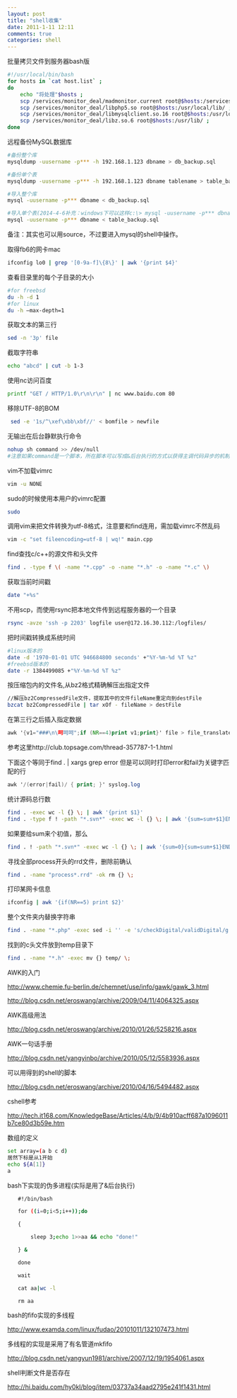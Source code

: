 ```yaml
---
layout: post
title: "shell收集"
date: 2011-1-11 12:11
comments: true
categories: shell 
---
```


批量拷贝文件到服务器bash版
```bash
#!/usr/local/bin/bash
for hosts in `cat host.list` ;
do
    echo "将处理"$hosts ;
    scp /services/monitor_deal/madmonitor.current root@$hosts:/services/monitor_deal/ ;
    scp /services/monitor_deal/libphp5.so root@$hosts:/usr/local/lib/ ;
    scp /services/monitor_deal/libmysqlclient.so.16 root@$hosts:/usr/local/lib/ ;
    scp /services/monitor_deal/libz.so.6 root@$hosts:/usr/lib/ ;
done

```

远程备份MySQL数据库
```sh
#备份整个库
mysqldump -uusername -p*** -h 192.168.1.123 dbname > db_backup.sql

#备份单个表
mysqldump -uusername -p*** -h 192.168.1.123 dbname tablename > table_backup.sql

#导入整个库
mysql -uusername -p*** dbname < db_backup.sql

#导入单个表(2014-4-6补充：windows下可以这样c:\> mysql -uusername -p*** dbname < tablename < f:/table_backup.sql)
mysql -uusername -p*** dbname < table_backup.sql
```
备注：其实也可以用source，不过要进入mysql的shell中操作。

取得fb6的网卡mac
```sh
ifconfig lo0 | grep '[0-9a-f]\{8\}' | awk '{print $4}'
```

查看目录里的每个子目录的大小
```sh
#for freebsd
du -h -d 1
#for linux
du -h –max-depth=1 
```

获取文本的第三行
```sh
sed -n '3p' file 
```

截取字符串
```sh
echo "abcd" | cut -b 1-3
```

使用nc访问百度
```sh
printf "GET / HTTP/1.0\r\n\r\n" | nc www.baidu.com 80
```

移除UTF-8的BOM
```sh
 sed -e '1s/^\xef\xbb\xbf//' < bomfile > newfile
```

无输出在后台静默执行命令
```sh
nohup sh command >> /dev/null
#注意如果command是一个脚本，所在脚本可以写成&后台执行的方式以获得主调代码异步的机制
```

vim不加载vimrc
```sh
vim -u NONE
```

sudo的时候使用本用户的vimrc配置
```sh
sudo 
```

调用vim来把文件转换为utf-8格式，注意要和find连用，需加载vimrc不然乱码
```sh
vim -c "set fileencoding=utf-8 | wq!" main.cpp
```
find查找c/c++的源文件和头文件
```sh
find . -type f \( -name "*.cpp" -o -name "*.h" -o -name "*.c" \)
```

获取当前时间戳
```sh
date "+%s"
```
不用scp，而使用rsync把本地文件传到远程服务器的一个目录
```sh
rsync -avze 'ssh -p 2203' logfile user@172.16.30.112:/logfiles/
```

把时间戳转换成系统时间
```sh
#linux版本的
date -d '1970-01-01 UTC 946684800 seconds' +"%Y-%m-%d %T %z"
#freebsd版本的
date -r 1384499085 +"%Y-%m-%d %T %z"
```
按压缩包内的文件名,从bz2格式精确解压出指定文件
```sh
//解压bz2CompressedFile文件，提取其中的文件fileName重定向到destFile
bzcat bz2CompressedFile | tar xOf - fileName > destFile
```

在第三行之后插入指定数据
```awk
awk '{v1="###\n\呵呵呵";if (NR==4)print v1;print}' file > file_translated
```
参考这里http://club.topsage.com/thread-357787-1-1.html


下面这个等同于find . | xargs grep error 但是可以同时打印error和fail为关键字匹配的行
```awk
awk '/(error|fail)/ { print; }' syslog.log
```

统计源码总行数
```sh
find . -exec wc -l {} \; | awk '{print $1}'
find . -type f ! -path "*.svn*" -exec wc -l {} \; | awk '{sum=sum+$1}END{print sum }'
```

如果要给sum来个初值，那么
```sh
find . ! -path "*.svn*" -exec wc -l {} \; | awk '{sum=0}{sum=sum+$1}END{print sum }'
```

寻找全部process开头的rrd文件，删除前确认
```sh
find . -name "process*.rrd" -ok rm {} \;
```

打印某网卡信息
```sh
ifconfig | awk '{if(NR==5) print $2}'
```

整个文件夹内替换字符串
```sh
find . -name "*.php" -exec sed -i '' -e 's/checkDigital/validDigital/g' {} +
```

找到的c头文件放到temp目录下
```sh
find . -name "*.h" -exec mv {} temp/ \;
```

AWK的入门

http://www.chemie.fu-berlin.de/chemnet/use/info/gawk/gawk_3.html

http://blog.csdn.net/eroswang/archive/2009/04/11/4064325.aspx

AWK高级用法

http://blog.csdn.net/eroswang/archive/2010/01/26/5258216.aspx

AWK一句话手册

http://blog.csdn.net/yangyinbo/archive/2010/05/12/5583936.aspx

可以用得到的shell的脚本

http://blog.csdn.net/eroswang/archive/2010/04/16/5494482.aspx

cshell参考

http://tech.it168.com/KnowledgeBase/Articles/4/b/9/4b910acff687a1096011b7ce80d3b59e.htm

数组的定义
```bash
set array=(a b c d)
居然下标是从1开始
echo ${A[1]}  
a
```
bash下实现的伪多进程(实际是用了&后台执行)
```bash
　　#!/bin/bash

　　for ((i=0;i<5;i++));do

　　{

    　　sleep 3;echo 1>>aa && echo "done!"

　　} &

　　done

　　wait

　　cat aa|wc -l

　　rm aa
```

bash的fifo实现的多线程

http://www.examda.com/linux/fudao/20101011/132107473.html

多线程的实现是采用了有名管道mkfifo

http://blog.csdn.net/yangyun1981/archive/2007/12/19/1954061.aspx

shell判断文件是否存在

http://hi.baidu.com/hy0kl/blog/item/03737a34aad2795e241f1431.html
